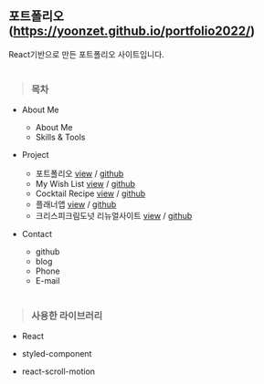 ## 포트폴리오 (https://yoonzet.github.io/portfolio2022/)

React기반으로 만든 포트폴리오 사이트입니다.
#

> ### 목차

- About Me
  - About Me
  - Skills & Tools
- Project

  - 포트폴리오 [view](https://yoonzet.github.io/portfolio2022/) / [github](https://github.com/yoonzet/portfolio2022)
  - My Wish List [view](https://yoonzet.github.io/mywishlist/) / [github](https://github.com/yoonzet/mywishlist)
  - Cocktail Recipe [view](https://yoonzet.github.io/cocktailRecipe/) / [github](https://github.com/yoonzet/cocktailRecipe)
  - 플래너앱 [view](https://yoonzet.github.io/chromApp/) / [github](https://github.com/yoonzet/chromApp)
  - 크리스피크림도넛 리뉴얼사이트 [view](https://yoonzet.github.io/krispykreme_dounut/) / [github](https://github.com/yoonzet/krispykreme_dounut)

- Contact
  - github
  - blog
  - Phone
  - E-mail

# 

> ### 사용한 라이브러리

- React

- styled-component

- react-scroll-motion
